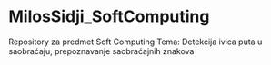# MilosSidji_SoftComputing
Repository za predmet Soft Computing
Tema: Detekcija ivica puta u saobraćaju, prepoznavanje saobraćajnih znakova
